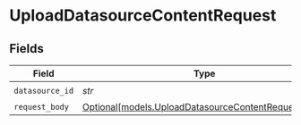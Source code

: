 # UploadDatasourceContentRequest


## Fields

| Field                                                                                                  | Type                                                                                                   | Required                                                                                               | Description                                                                                            |
| ------------------------------------------------------------------------------------------------------ | ------------------------------------------------------------------------------------------------------ | ------------------------------------------------------------------------------------------------------ | ------------------------------------------------------------------------------------------------------ |
| `datasource_id`                                                                                        | *str*                                                                                                  | :heavy_check_mark:                                                                                     | N/A                                                                                                    |
| `request_body`                                                                                         | [Optional[models.UploadDatasourceContentRequestBody]](../models/uploaddatasourcecontentrequestbody.md) | :heavy_minus_sign:                                                                                     | N/A                                                                                                    |